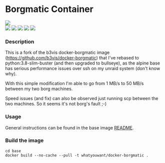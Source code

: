 # Borgmatic Container
<img src="https://github.com/witten/borgmatic/raw/master/docs/static/borgmatic.png" />
<br>
<img src="https://img.shields.io/github/issues/b3vis/docker-borgmatic" />
<img src="https://img.shields.io/github/stars/b3vis/docker-borgmatic" />
<img src="https://img.shields.io/docker/stars/b3vis/borgmatic" />
<img src="https://img.shields.io/docker/build/b3vis/borgmatic" />
<img src="https://img.shields.io/docker/pulls/b3vis/borgmatic" />

### Description

This is a fork of the b3vis docker-borgmatic image (https://github.com/b3vis/docker-borgmatic) that I've rebased to python:3.8-slim-buster (and then upgraded to bullseye), as the alpine base has serious performance issues over ssh on my unraid system (don't know why).

With this simple modification I'm able to go from 1 MB/s to 50 MB/s between my two borg machines.

Speed issues (and fix) can also be observed just running scp between the two machines. So it seems it's not borg's fault ;-)


### Usage
General instructions can be found in the base image [README](./base/README.md).

### Build the image

```
cd base
docker build --no-cache --pull -t whatyouwant/docker-borgmatic .
```
